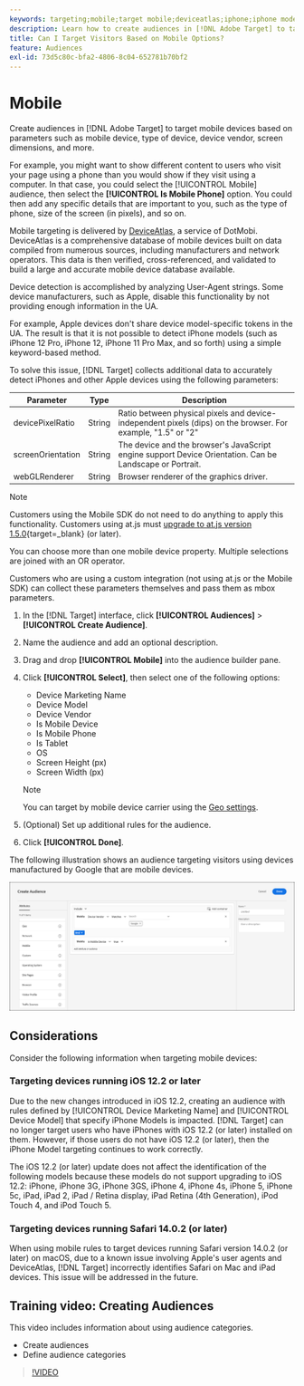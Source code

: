 ```yaml
---
keywords: targeting;mobile;target mobile;deviceatlas;iphone;iphone models;device atlas;displaywidth;display width;display height;type of device;displayheight;phone;tablet;device model
description: Learn how to create audiences in [!DNL Adobe Target] to target mobile devices.
title: Can I Target Visitors Based on Mobile Options?
feature: Audiences
exl-id: 73d5c80c-bfa2-4806-8c04-652781b70bf2
---
```

# Mobile

Create audiences in [!DNL Adobe Target] to target mobile devices based on parameters such as mobile device, type of device, device vendor, screen dimensions, and more.

For example, you might want to show different content to users who visit your page using a phone than you would show if they visit using a computer. In that case, you could select the [!UICONTROL Mobile] audience, then select the **[!UICONTROL Is Mobile Phone]** option. You could then add any specific details that are important to you, such as the type of phone, size of the screen (in pixels), and so on.

Mobile targeting is delivered by [DeviceAtlas](https://deviceatlas.com/device-data/user-agent-tester), a service of DotMobi. DeviceAtlas is a comprehensive database of mobile devices built on data compiled from numerous sources, including manufacturers and network operators. This data is then verified, cross-referenced, and validated to build a large and accurate mobile device database available.

Device detection is accomplished by analyzing User-Agent strings. Some device manufacturers, such as Apple, disable this functionality by not providing enough information in the UA.

For example, Apple devices don't share device model-specific tokens in the UA. The result is that it is not possible to detect iPhone models (such as iPhone 12 Pro, iPhone 12, iPhone 11 Pro Max, and so forth) using a simple keyword-based method.

To solve this issue, [!DNL Target] collects additional data to accurately detect iPhones and other Apple devices using the following parameters:

| Parameter | Type | Description |
|--- |--- |--- |
|devicePixelRatio|String|Ratio between physical pixels and device-independent pixels (dips) on the browser. For example, "1.5" or "2"|
|screenOrientation|String|The device and the browser's JavaScript engine support Device Orientation. Can be Landscape or Portrait.|
|webGLRenderer|String|Browser renderer of the graphics driver.|

>[!NOTE]
>
>Customers using the Mobile SDK do not need to do anything to apply this functionality. Customers using at.js must [upgrade to at.js version 1.5.0](https://experienceleague.adobe.com/docs/target-dev/developer/client-side/at-js-implementation/target-atjs-versions.html){target=_blank} (or later).

You can choose more than one mobile device property. Multiple selections are joined with an OR operator.

Customers who are using a custom integration (not using at.js or the Mobile SDK) can collect these parameters themselves and pass them as mbox parameters.

1. In the [!DNL Target] interface, click **[!UICONTROL Audiences]** > **[!UICONTROL Create Audience]**. 
1. Name the audience and add an optional description. 
1. Drag and drop **[!UICONTROL Mobile]** into the audience builder pane.
1. Click **[!UICONTROL Select]**, then select one of the following options:

    * Device Marketing Name 
    * Device Model 
    * Device Vendor 
    * Is Mobile Device 
    * Is Mobile Phone 
    * Is Tablet 
    * OS 
    * Screen Height (px) 
    * Screen Width (px)

   >[!NOTE]
   >
   >You can target by mobile device carrier using the [Geo settings](/help/main/c-target/c-audiences/c-target-rules/geo.md#concept_5B4D99DE685348FB877929EE0F942670).

1. (Optional) Set up additional rules for the audience. 
1. Click **[!UICONTROL Done]**.

The following illustration shows an audience targeting visitors using devices manufactured by Google that are mobile devices.

![Target mobile devices](assets/target_mobile.png)

## Considerations

Consider the following information when targeting mobile devices: 

### Targeting devices running iOS 12.2 or later

Due to the new changes introduced in iOS 12.2, creating an audience with rules defined by [!UICONTROL Device Marketing Name] and [!UICONTROL Device Model] that specify iPhone Models is impacted. [!DNL Target] can no longer target users who have iPhones with iOS 12.2 (or later) installed on them. However, if those users do not have iOS 12.2 (or later), then the iPhone Model targeting continues to work correctly.

The iOS 12.2 (or later) update does not affect the identification of the following models because these models do not support upgrading to iOS 12.2: iPhone, iPhone 3G, iPhone 3GS, iPhone 4, iPhone 4s, iPhone 5, iPhone 5c, iPad, iPad 2, iPad / Retina display, iPad Retina (4th Generation), iPod Touch 4, and iPod Touch 5.

### Targeting devices running Safari 14.0.2 (or later)

When using mobile rules to target devices running Safari version 14.0.2 (or later) on macOS, due to a known issue involving Apple's user agents and DeviceAtlas, [!DNL Target] incorrectly identifies Safari on Mac and iPad devices. This issue will be addressed in the future.

## Training video: Creating Audiences

This video includes information about using audience categories.

* Create audiences 
* Define audience categories

>[!VIDEO](https://video.tv.adobe.com/v/17392)
